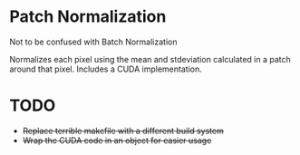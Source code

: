 # Patch Normalization
Not to be confused with Batch Normalization

Normalizes each pixel using the mean and stdeviation calculated in a patch around that pixel. Includes a CUDA implementation.

# TODO
 * ~~Replace terrible makefile with a different build system~~
 * ~~Wrap the CUDA code in an object for easier usage~~
